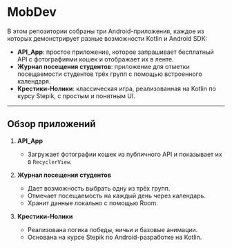 # MobDev

В этом репозитории собраны три Android-приложения, каждое из которых демонстрирует разные возможности Kotlin и Android SDK:
- **API_App**: простое приложение, которое запрашивает бесплатный API с фотографиями кошек и отображает их в ленте.
- **Журнал посещения студентов**: приложение для отметки посещаемости студентов трёх групп с помощью встроенного календаря.
- **Крестики-Нолики**: классическая игра, реализованная на Kotlin по курсу Stepik, с простым и понятным UI.

---

## Обзор приложений

1. **API_App**  
   - Загружает фотографии кошек из публичного API и показывает их в `RecyclerView`.

2. **Журнал посещения студентов**  
   - Дает возможность выбрать одну из трёх групп.
   - Отмечает посещаемость на каждый день через календарь.
   - Хранит данные локально с помощью Room.

3. **Крестики-Нолики**  
   - Реализована логика победы, ничьи и базовые анимации.
   - Основана на курсе Stepik по Android-разработке на Kotlin.
